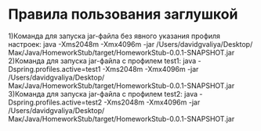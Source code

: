 # Правила пользования заглушкой
1)Команда для запуска jar-файла без явного указания профиля настроек:
java -Xms2048m -Xmx4096m -jar /Users/davidgvaliya/Desktop/Мак/Java/HomeworkStub/target/HomeworkStub-0.0.1-SNAPSHOT.jar
2)Команда для запуска jar-файла с профилем test1:
java -Dspring.profiles.active=test1 -Xms2048m -Xmx4096m -jar /Users/davidgvaliya/Desktop/Мак/Java/HomeworkStub/target/HomeworkStub-0.0.1-SNAPSHOT.jar
3)Команда для запуска jar-файла с профилем test2:
java -Dspring.profiles.active=test2 -Xms2048m -Xmx4096m -jar /Users/davidgvaliya/Desktop/Мак/Java/HomeworkStub/target/HomeworkStub-0.0.1-SNAPSHOT.jar
